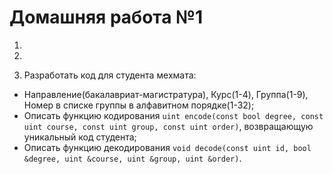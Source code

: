 ﻿# Домашняя работа №1

1.

2.

3. Разработать код для студента мехмата:
 - Направление(бакалавриат-магистратура), Курс(1-4), Группа(1-9), Номер в списке группы в алфавитном порядке(1-32);
 - Описать функцию кодирования `uint encode(const bool degree, const uint course, const uint group, const uint order)`, возвращающую уникальный код студента;
 - Описать функцию декодирования `void decode(const uint id, bool &degree, uint &course, uint &group, uint &order)`.
